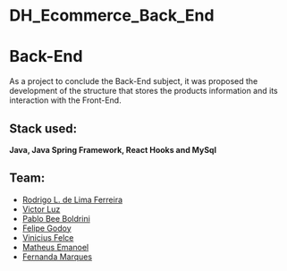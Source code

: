 # DH_Ecommerce_Back_End

# Back-End
As a project to conclude the Back-End subject, it was 
proposed the development of the structure that stores 
the products information and its interaction with the 
Front-End.
## Stack used:

**Java, Java Spring Framework, React Hooks and MySql** 



## Team:

- [Rodrigo L. de Lima Ferreira](https://www.linkedin.com/in/rllimaferreira/)
- [Victor Luz](https://www.linkedin.com/in/dev-victor-luz/)
- [Pablo Bee Boldrini](https://www.linkedin.com/in/pablo-bee-boldrini/)
- [Felipe Godoy](https://www.linkedin.com/in/felipe-godoy-00186812b/)
- [Vinicius Felce](https://github.com/ViniciusFelce)
- [Matheus Emanoel](https://www.linkedin.com/in/matheus-emanoel-995b23181)
- [Fernanda Marques](https://github.com/Fermqs)
